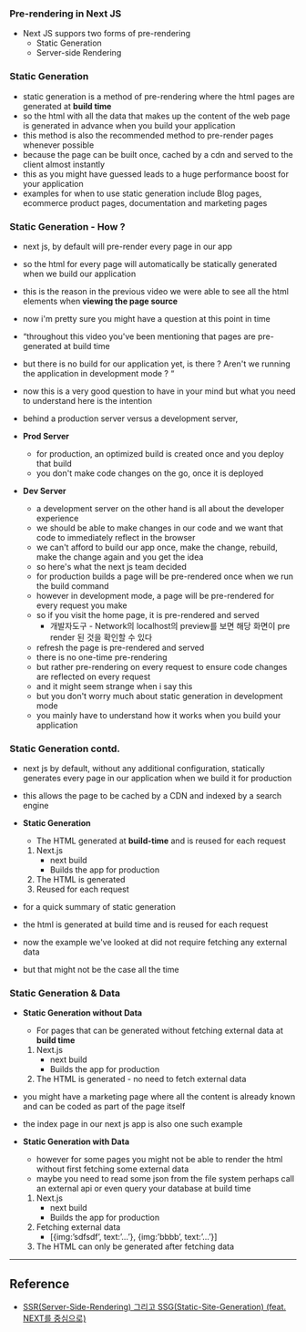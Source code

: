 ### Pre-rendering in Next JS

- Next JS suppors two forms of pre-rendering
  - Static Generation
  - Server-side Rendering

### Static Generation

- static generation is a method of pre-rendering where the html pages are generated at **build time**
- so the html with all the data that makes up the content of the web page is generated in advance when you build your application
- this method is also the recommended method to pre-render pages whenever possible
- because the page can be built once, cached by a cdn and served to the client almost instantly
- this as you might have guessed leads to a huge performance boost for your application
- examples for when to use static generation include Blog pages, ecommerce product pages, documentation and marketing pages

### Static Generation - How ?

- next js, by default will pre-render every page in our app
- so the html for every page will automatically be statically generated when we build our application
- this is the reason in the previous video we were able to see all the html elements when **viewing the page source**
- now i'm pretty sure you might have a question at this point in time
- “throughout this video you've been mentioning that pages are pre-generated at build time
- but there is no build for our application yet, is there ? Aren't we running the application in development mode ? “
- now this is a very good question to have in your mind but what you need to understand here is the intention
- behind a production server versus a development server,

- **Prod Server**
  - for production, an optimized build is created once and you deploy that build
  - you don't make code changes on the go, once it is deployed
  
- **Dev Server**
  - a development server on the other hand is all about the developer experience
  - we should be able to make changes in our code and we want that code to immediately reflect in the browser
  - we can't afford to build our app once, make the change, rebuild, make the change again and you get the idea
  - so here's what the next js team decided
  - for production builds a page will be pre-rendered once when we run the build command
  - however in development mode, a page will be pre-rendered for every request you make
  - so if you visit the home page, it is pre-rendered and served
    - 개발자도구 - Network의 localhost의 preview를 보면 해당 화면이 pre render 된 것을 확인할 수 있다
  - refresh the page is pre-rendered and served
  - there is no one-time pre-rendering
  - but rather pre-rendering on every request to ensure code changes are reflected on every request
  - and it might seem strange when i say this
  - but you don't worry much about static generation in development mode
  - you mainly have to understand how it works when you build your application

### Static Generation contd.

- next js by default, without any additional configuration, statically generates every page in our application when we build it for production
- this allows the page to be cached by a CDN and indexed by a search engine

- **Static Generation**

  - The HTML generated at **build-time** and is reused for each request

  1. Next.js
     - next build
     - Builds the app for production
  2. The HTML is generated
  3. Reused for each request

- for a quick summary of static generation
- the html is generated at build time and is reused for each request
- now the example we've looked at did not require fetching any external data
- but that might not be the case all the time

### Static Generation & Data

- **Static Generation without Data**
  - For pages that can be generated without fetching external data at **build time**
  1. Next.js
     - next build
     - Builds the app for production
  2. The HTML is generated - no need to fetch external data
- you might have a marketing page where all the content is already known and can be coded as part of the page itself
- the index page in our next js app is also one such example

- **Static Generation with Data**
  - however for some pages you might not be able to render the html without first fetching some external data
  - maybe you need to read some json from the file system perhaps call an external api or even query your database at build time
  1. Next.js
     - next build
     - Builds the app for production
  2. Fetching external data
     - [{img:’sdfsdf’, text:’…’}, {img:’bbbb’, text:’…’}]
  3. The HTML can only be generated after fetching data


----
## Reference
- [SSR(Server-Side-Rendering) 그리고 SSG(Static-Site-Generation) (feat. NEXT를 중심으로)](https://velog.io/@longroadhome/FE-SSRServer-Side-Rendering-%EA%B7%B8%EB%A6%AC%EA%B3%A0-SSGStatic-Site-Generation-feat.-NEXT%EB%A5%BC-%EC%A4%91%EC%8B%AC%EC%9C%BC%EB%A1%9C)
